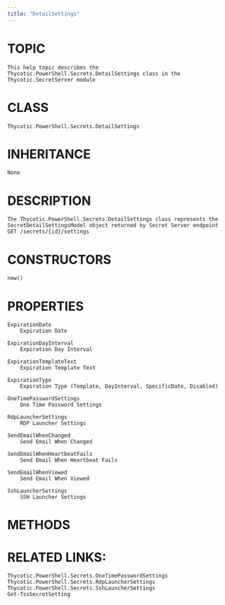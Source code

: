 ```yaml
---
title: "DetailSettings"
---
```


# TOPIC
    This help topic describes the Thycotic.PowerShell.Secrets.DetailSettings class in the Thycotic.SecretServer module

# CLASS
    Thycotic.PowerShell.Secrets.DetailSettings

# INHERITANCE
    None

# DESCRIPTION
    The Thycotic.PowerShell.Secrets.DetailSettings class represents the SecretDetailSettingsModel object returned by Secret Server endpoint GET /secrets/{id}/settings

# CONSTRUCTORS
    new()

# PROPERTIES
    ExpirationDate
        Expiration Date

    ExpirationDayInterval
        Expiration Day Interval

    ExpirationTemplateText
        Expiration Template Text

    ExpirationType
        Expiration Type (Template, DayInterval, SpecificDate, Disabled)

    OneTimePasswordSettings
        One Time Password Settings

    RdpLauncherSettings
        RDP Launcher Settings

    SendEmailWhenChanged
        Send Email When Changed

    SendEmailWhenHeartbeatFails
        Send Email When Heartbeat Fails

    SendEmailWhenViewed
        Send Email When Viewed

    SshLauncherSettings
        SSH Launcher Settings

# METHODS

# RELATED LINKS:
    Thycotic.PowerShell.Secrets.OneTimePasswordSettings
    Thycotic.PowerShell.Secrets.RdpLauncherSettings
    Thycotic.PowerShell.Secrets.SshLauncherSettings
    Get-TssSecretSetting